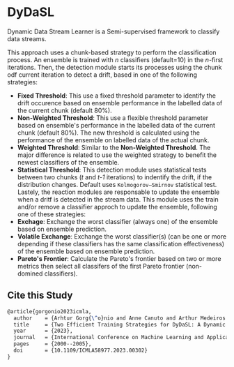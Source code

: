 # DyDaSL

Dynamic Data Stream Learner is a Semi-supervised framework to classify data streams.

This approach uses a chunk-based strategy to perform the classification process.
An ensemble is trained with _n_ classifiers (default=10) in the _n_-first iterations.
Then, the detection module starts its processes using the chunk odf current
iteration to detect a drift, based in one of the following strategies:
- **Fixed Threshold**: This use a fixed threshold parameter to identify the drift
occurence based on ensemble performance in the labelled data of the current
chunk (default 80%).
- **Non-Weighted Threshold**: This use a flexible threshold parameter based on
ensemble's performance in the labelled data of the current chunk (default 80%).
The new threshold is calculated using the performance of the ensemble on labelled
data of the actual chunk.
- **Weighted Threshold**: Similar to the **Non-Weighted Threshold**. The major
difference is related to use the weighted strategy to benefit the newest classifiers
of the ensemble.
- **Statistical Threshold**: This detection module uses statistical tests between
two chunks (_t_ and _t-1_ iterations) to indentify the drift, if the distribution
changes. Default uses `Kolmogorov–Smirnov` statistical test.
Lastely, the reaction modules are responsable to update the ensemble when a dritf
is detected in the stream data. This module uses the train and/or remove a classifier
approch to update the ensemble, following one of these strategies:
- **Exchage**: Exchange the worst classifier (always one) of the ensemble based
on ensemble prediction.
- **Volatile Exchange**: Exchange the worst classifier(s) (can be one or more
depending if these classifiers has the same classification effectiveness) of the
ensemble based on ensemble prediction.
- **Pareto's Frontier**: Calculate the Pareto's frontier based on two or more
metrics then select all classifers of the first Pareto frontier (non-domined
classifiers).

## Cite this Study
```latex
@article{gorgonio2023icmla,
  author    = {Arhtur Gorg{\^o}nio and Anne Canuto and Arthur Medeiros and Karliane Vale and Flavius Gorg{\^o}nio},
  title     = {Two Efficient Training Strategies for DyDaSL: A Dynamic Data Stream Learner Framework with Semi-Supervised Learning},
  year      = {2023},
  journal   = {International Conference on Machine Learning and Applications},
  pages     = {2000--2005},
  doi       = {10.1109/ICMLA58977.2023.00302}
}
```
